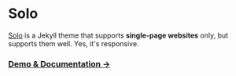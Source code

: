 # Solo 

[Solo](http://solo.chibi.io) is a Jekyll theme that supports **single-page websites** only, but supports them well. Yes, it's responsive.

### [Demo & Documentation &rarr;](http://solo.chibi.io)
